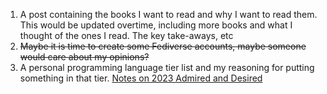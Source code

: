 1. A post containing the books I want to read and why I want to read them. This would be updated overtime, including more books and what I thought of the ones I read. The key take-aways, etc
2. ~~Maybe it is time to create some Fediverse accounts, maybe someone would care about my opinions?~~
3. A personal programming language tier list and my reasoning for putting something in that tier. [Notes on 2023 Admired and Desired](../Notes/Notes%20on%202023%20Admired%20and%20Desired.md)